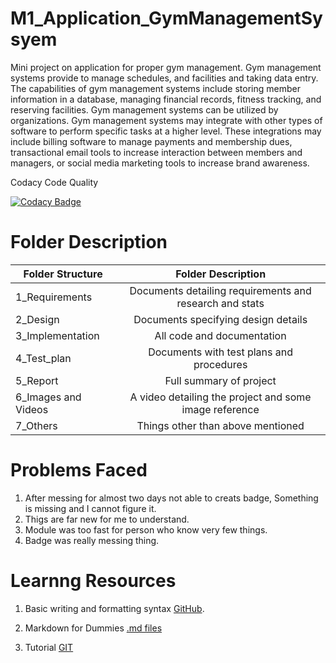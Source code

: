 # M1_Application_GymManagementSysyem
Mini project on application for proper gym management. Gym management systems provide to manage schedules, and facilities and taking data entry. The capabilities of gym management systems include storing member information in a database, managing financial records, fitness tracking, and reserving facilities. Gym management systems can be utilized by organizations. Gym management systems may integrate with other types of software to perform specific tasks at a higher level. These integrations may include billing software to manage payments and membership dues, transactional email tools to increase interaction between members and managers, or social media marketing tools to increase brand awareness.


Codacy Code Quality

[![Codacy Badge](https://app.codacy.com/project/badge/Grade/42b4ceec281a41b991a390416c99a959)](https://www.codacy.com/gh/pmshots98208/M1_Application_GymManagementSysyem/dashboard?utm_source=github.com&amp;utm_medium=referral&amp;utm_content=pmshots98208/M1_Application_GymManagementSysyem&amp;utm_campaign=Badge_Grade)



# Folder	Description




| Folder Structure   |      Folder Description     | 
|--------------------|:-------------:|
| 1_Requirements  |  Documents detailing requirements and research and stats | 
| 2_Design |    Documents specifying design details  |   
|3_Implementation | All code and documentation | 
|4_Test_plan |	Documents with test plans and procedures |     
| 5_Report | Full summary of project |
| 6_Images and Videos |   A video detailing the project and some image reference  |   
| 7_Others |   Things other than above mentioned |   


# Problems Faced

1. After messing for almost two days not able to creats badge, Something is missing and I cannot figure it.
2. Thigs are far new for me to understand.
3. Module was too fast for person who know very few things.
4. Badge was really messing thing.



# Learnng Resources

1. Basic writing and formatting syntax [GitHub](https://docs.github.com/en/github/writing-on-github/getting-started-with-writing-and-formatting-on-github/basic-writing-and-formatting-syntax).

2. Markdown for Dummies [.md files](https://medium.com/@taylorhxu/markdown-for-dummies-a24e982b8e85)

3. Tutorial [GIT](https://www.w3schools.com/git/default.asp)






